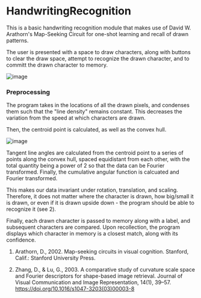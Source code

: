 # HandwritingRecognition
This is a basic handwriting recognition module that makes use of David W. Arathorn's Map-Seeking Circuit for one-shot learning and recall of drawn patterns.

The user is presented with a space to draw characters, along with buttons to clear the draw space, attempt to recognize the drawn character, and to committ the drawn character to memory.

![image](https://user-images.githubusercontent.com/40635145/192380780-c1ad5089-496b-4958-8ed9-63f53129cea1.png)


### Preprocessing
The program takes in the locations of all the drawn pixels, and condenses them such that the "line density" remains constant. This decreases the variation from the speed at which characters are drawn.

Then, the centroid point is calculated, as well as the convex hull.

![image](https://user-images.githubusercontent.com/40635145/192383680-58e253ea-a1df-4f32-86a7-7b5cbeb32bbd.png)

Tangent line angles are calculated from the centroid point to a series of points along the convex hull, spaced equidistant from each other, with the total quantity being a power of 2 so that the data can be Fourier transformed. Finally, the cumulative angular function is calcuated and Fourier transformed.

This makes our data invariant under rotation, translation, and scaling. Therefore, it does not matter where the character is drawn, how big/small it is drawn, or even if it is drawn upside down - the program should be able to recognize it (see 2).

Finally, each drawn character is passed to memory along with a label, and subsequent characters are compared. Upon recollection, the program displays which character in memory is a closest match, along with its confidence.

1) Arathorn, D., 2002. Map-seeking circuits in visual cognition. Stanford, Calif.: Stanford University Press.

2) Zhang, D., & Lu, G., 2003. A comparative study of curvature scale space and Fourier descriptors for shape-based image retrieval. Journal of Visual Communication and Image Representation, 14(1), 39–57. https://doi.org/10.1016/s1047-3203(03)00003-8
